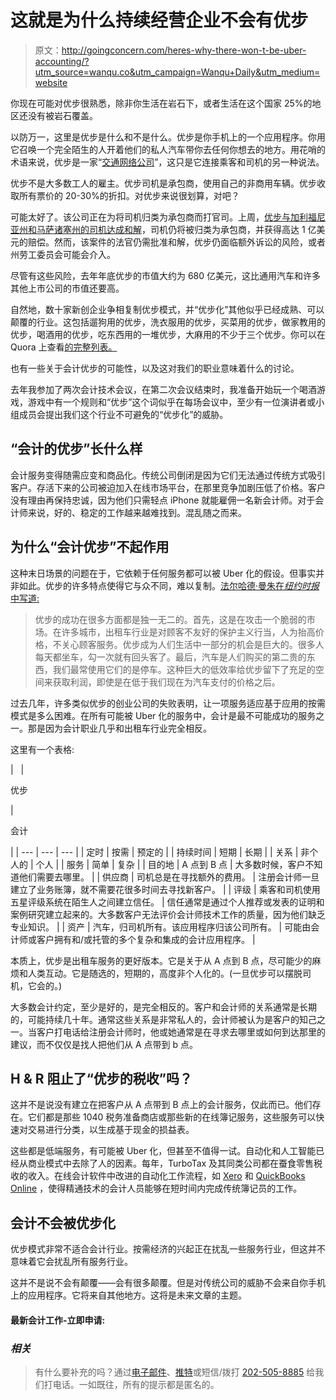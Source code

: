 # 这就是为什么持续经营企业不会有优步

> 原文：<http://goingconcern.com/heres-why-there-won-t-be-uber-accounting/?utm_source=wanqu.co&utm_campaign=Wanqu+Daily&utm_medium=website>

你现在可能对优步很熟悉，除非你生活在岩石下，或者生活在这个国家 25%的地区还没有被岩石覆盖。

以防万一，这里是优步是什么和不是什么。优步是你手机上的一个应用程序。你用它召唤一个完全陌生的人开着他们的私人汽车带你去任何你想去的地方。用花哨的术语来说，优步是一家“[交通网络公司](https://en.wikipedia.org/wiki/Transportation_network_company)”，这只是它连接乘客和司机的另一种说法。

优步不是大多数工人的雇主。优步司机是承包商，使用自己的非商用车辆。优步收取所有票价的 20-30%的折扣。对优步来说很划算，对吧？

可能太好了。该公司正在为将司机归类为承包商而打官司。上周，[优步与加利福尼亚州和马萨诸塞州的司机达成和解](https://www.wsj.com/articles/uber-reaches-a-tipping-point-with-its-drivers-1461490205)，司机仍将被归类为承包商，并获得高达 1 亿美元的赔偿。然而，该案件的法官仍需批准和解，优步仍面临额外诉讼的风险，或者州劳工委员会可能会介入。

尽管有这些风险，去年年底优步的市值大约为 680 亿美元，这比通用汽车和许多其他上市公司的市值还要高。

自然地，数十家新创企业争相复制优步模式，并“优步化”其他似乎已经成熟、可以颠覆的行业。这包括遛狗用的优步，洗衣服用的优步，买菜用的优步，做家教用的优步，喝酒用的优步，吃东西用的一堆优步，大麻用的不少于三个优步。你可以在 Quora 上查看[的完整列表。](https://www.quora.com/Uber-for-X-What-startups-are-working-on-Uber-for-X)

也有一些关于会计优步的可能性，以及这对我们的职业意味着什么的讨论。

去年我参加了两次会计技术会议，在第二次会议结束时，我准备开始玩一个喝酒游戏，游戏中有一个规则和“优步”这个词似乎在每场会议中，至少有一位演讲者或小组成员会提出我们这个行业不可避免的“优步化”的威胁。

## **“会计的优步”长什么样**

会计服务变得随需应变和商品化。传统公司倒闭是因为它们无法通过传统方式吸引客户。存活下来的公司被迫加入在线市场平台，在那里竞争加剧压低了价格。客户没有理由再保持忠诚，因为他们只需轻点 iPhone 就能雇佣一名新会计师。对于会计师来说，好的、稳定的工作越来越难找到。混乱随之而来。

## **为什么“会计优步”不起作用**

这种末日场景的问题在于，它依赖于任何服务都可以被 Uber 化的假设。但事实并非如此。优步的许多特点使得它与众不同，难以复制。[法尔哈德·曼朱在*纽约时报*中写道:](https://www.nytimes.com/2016/03/24/technology/the-uber-model-it-turns-out-doesnt-translate.html)

> 优步的成功在很多方面都是独一无二的。首先，这是在攻击一个脆弱的市场。在许多城市，出租车行业是对顾客不友好的保护主义行当，人为抬高价格，不关心顾客服务。优步成为人们生活中一部分的机会是巨大的。很多人每天都坐车，勾一次就有回头客了。最后，汽车是人们购买的第二贵的东西，我们最常使用它们的是停车。这种巨大的低效率给优步留下了充足的空间来获取利润，即使是在低于我们现在为汽车支付的价格之后。

过去几年，许多类似优步的创业公司的失败表明，让一项服务适应基于应用的按需模式是多么困难。在所有可能被 Uber 化的服务中，会计是最不可能成功的服务之一。那是因为会计职业几乎和出租车行业完全相反。

这里有一个表格:

<colgroup><col> <col> <col></colgroup>
|   | 

优步

 | 

会计

 |
| --- | --- | --- |
| 定时 | 按需 | 预定的 |
| 持续时间 | 短期 | 长期 |
| 关系 | 非个人的 | 个人 |
| 服务 | 简单 | 复杂 |
| 目的地 | A 点到 B 点 | 大多数时候，客户不知道他们需要去哪里。 |
| 供应商 | 司机总是在寻找额外的费用。 | 注册会计师一旦建立了业务账簿，就不需要花很多时间去寻找新客户。 |
| 评级 | 乘客和司机使用五星评级系统在陌生人之间建立信任。 | 信任通常是通过个人推荐或发表的证明和案例研究建立起来的。大多数客户无法评价会计师技术工作的质量，因为他们缺乏专业知识。 |
| 资产 | 汽车，归司机所有。该应用程序归该公司所有。 | 可能由会计师或客户拥有和/或托管的多个复杂和集成的会计应用程序。 |

本质上，优步是出租车服务的更好版本。它是关于从 A 点到 B 点，尽可能少的麻烦和人类互动。它是随选的，短期的，高度非个人化的。(一旦优步可以摆脱司机，它会的。)

大多数会计约定，至少是好的，是完全相反的。客户和会计师的关系通常是长期的，可能持续几十年。通常这些关系是非常私人的，会计师被认为是客户的知己之一。当客户打电话给注册会计师时，他或她通常是在寻求去哪里或如何到达那里的建议，而不仅仅是找人把他们从 A 点带到 b 点。

## H & R 阻止了“优步的税收”吗？

这并不是说没有建立在把客户从 A 点带到 B 点上的会计服务，仅此而已。他们存在。它们都是那些 1040 税务准备商店或那些新的在线簿记服务，这些服务可以快速对交易进行分类，以生成基于现金的损益表。

这些都是低端服务，有可能被 Uber 化，但甚至不值得一试。自动化和人工智能已经从商业模式中去除了人的因素。每年，TurboTax 及其同类公司都在蚕食零售税收的收入。在线会计软件中改进的自动化工作流程，如 [Xero](https://www.xero.com/us/) 和 [QuickBooks Online](http://quickbooks.intuit.com/online/) ，使得精通技术的会计人员能够在短时间内完成传统簿记员的工作。

## **会计不会被优步化**

优步模式非常不适合会计行业。按需经济的兴起正在扰乱一些服务行业，但这并不意味着它会扰乱所有服务行业。

这并不是说不会有颠覆——会有很多颠覆。但是对传统公司的威胁不会来自你手机上的应用程序。它将来自其他地方。这将是未来文章的主题。

#### 最新会计工作-立即申请:

### *相关*

> 有什么要补充的吗？通过[电子邮件](/cdn-cgi/l/email-protection#9efbfaf7eaf1ecdef9f1f7f0f9fdf1f0fdfbecf0b0fdf1f3 "Email us")、[推特](https://twitter.com/going_concern "Reach out to us on Twitter")或短信/拨打 [202-505-8885](tel:+12025058885 "Call us at 202-505-8885") 给我们打电话。一如既往，所有的提示都是匿名的。
